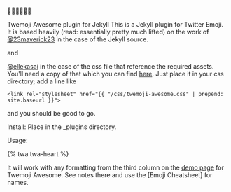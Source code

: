 :beer::beer::beer::beer::beer::beer:

Twemoji Awesome plugin for Jekyll
This is a Jekyll plugin for Twitter Emoji. It is based heavily 
(read: essentially pretty much lifted) 
on the work of 
[@23maverick23](https://github.com/23maverick23) in the case of the Jekyll source.

and 

[@ellekasai](https://github.com/ellekasai) in the case of the css file that reference the required assets.
You'll need a copy of that which you can find [here](https://github.com/ellekasai/twemoji-awesome). Just place it in your css directory;
add a line like 
```
<link rel="stylesheet" href="{{ "/css/twemoji-awesome.css" | prepend: site.baseurl }}">
```
and you should be good to go.

Install: Place in the _plugins directory. 

Usage:

{% twa twa-heart %}

It will work with any formatting from the third column on the [demo page](http://ellekasai.github.io/twemoji-awesome/) for Twemoji Awesome. See notes there and use the [Emoji Cheatsheet] for names.
  

